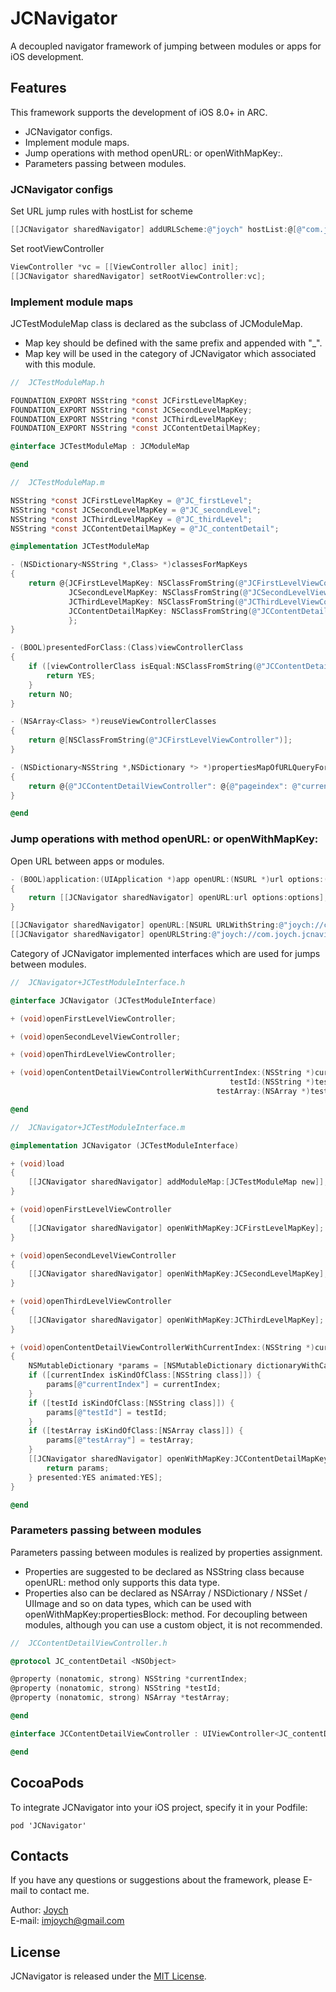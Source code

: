 # JCNavigator
A decoupled navigator framework of jumping between modules or apps for iOS development. 

## Features
This framework supports the development of iOS 8.0+ in ARC.

* JCNavigator configs.
* Implement module maps.
* Jump operations with method openURL: or openWithMapKey:.
* Parameters passing between modules.

### JCNavigator configs

Set URL jump rules with hostList for scheme
```objective-c
[[JCNavigator sharedNavigator] addURLScheme:@"joych" hostList:@[@"com.joych.JCNavigatorDemo"]];
```

Set rootViewController
```objective-c
ViewController *vc = [[ViewController alloc] init];
[[JCNavigator sharedNavigator] setRootViewController:vc];
```

### Implement module maps

JCTestModuleMap class is declared as the subclass of JCModuleMap.
* Map key should be defined with the same prefix and appended with "_".
* Map key will be used in the category of JCNavigator which associated with this module.
```objective-c
//  JCTestModuleMap.h

FOUNDATION_EXPORT NSString *const JCFirstLevelMapKey;
FOUNDATION_EXPORT NSString *const JCSecondLevelMapKey;
FOUNDATION_EXPORT NSString *const JCThirdLevelMapKey;
FOUNDATION_EXPORT NSString *const JCContentDetailMapKey;

@interface JCTestModuleMap : JCModuleMap

@end
```
```objective-c
//  JCTestModuleMap.m

NSString *const JCFirstLevelMapKey = @"JC_firstLevel";
NSString *const JCSecondLevelMapKey = @"JC_secondLevel";
NSString *const JCThirdLevelMapKey = @"JC_thirdLevel";
NSString *const JCContentDetailMapKey = @"JC_contentDetail";

@implementation JCTestModuleMap

- (NSDictionary<NSString *,Class> *)classesForMapKeys
{
    return @{JCFirstLevelMapKey: NSClassFromString(@"JCFirstLevelViewController"),
             JCSecondLevelMapKey: NSClassFromString(@"JCSecondLevelViewController"),
             JCThirdLevelMapKey: NSClassFromString(@"JCThirdLevelViewController"),
             JCContentDetailMapKey: NSClassFromString(@"JCContentDetailViewController"),
             };
}

- (BOOL)presentedForClass:(Class)viewControllerClass
{
    if ([viewControllerClass isEqual:NSClassFromString(@"JCContentDetailViewController")]) {
        return YES;
    }
    return NO;
}

- (NSArray<Class> *)reuseViewControllerClasses
{
    return @[NSClassFromString(@"JCFirstLevelViewController")];
}

- (NSDictionary<NSString *,NSDictionary *> *)propertiesMapOfURLQueryForClasses
{
    return @{@"JCContentDetailViewController": @{@"pageindex": @"currentIndex"}};
}

@end
```

### Jump operations with method openURL: or openWithMapKey:

Open URL between apps or modules.
```objective-c
- (BOOL)application:(UIApplication *)app openURL:(NSURL *)url options:(NSDictionary<UIApplicationOpenURLOptionsKey, id> *)options
{
    return [[JCNavigator sharedNavigator] openURL:url options:options];
}
```
```objective-c
[[JCNavigator sharedNavigator] openURL:[NSURL URLWithString:@"joych://com.joych.JCNavigatorDemo/firstlevel"]];
[[JCNavigator sharedNavigator] openURLString:@"joych://com.joych.jcnavigatordemo/contentdetail?pageindex=1"];
```

Category of  JCNavigator implemented interfaces which are used for jumps between modules.
```objective-c
//  JCNavigator+JCTestModuleInterface.h

@interface JCNavigator (JCTestModuleInterface)

+ (void)openFirstLevelViewController;

+ (void)openSecondLevelViewController;

+ (void)openThirdLevelViewController;

+ (void)openContentDetailViewControllerWithCurrentIndex:(NSString *)currentIndex
                                                 testId:(NSString *)testId
                                              testArray:(NSArray *)testArray;

@end
```
```objective-c
//  JCNavigator+JCTestModuleInterface.m

@implementation JCNavigator (JCTestModuleInterface)

+ (void)load
{
    [[JCNavigator sharedNavigator] addModuleMap:[JCTestModuleMap new]];
}

+ (void)openFirstLevelViewController
{
    [[JCNavigator sharedNavigator] openWithMapKey:JCFirstLevelMapKey];
}

+ (void)openSecondLevelViewController
{
    [[JCNavigator sharedNavigator] openWithMapKey:JCSecondLevelMapKey];
}

+ (void)openThirdLevelViewController
{
    [[JCNavigator sharedNavigator] openWithMapKey:JCThirdLevelMapKey];
}

+ (void)openContentDetailViewControllerWithCurrentIndex:(NSString *)currentIndex testId:(NSString *)testId testArray:(NSArray           *)testArray
{
    NSMutableDictionary *params = [NSMutableDictionary dictionaryWithCapacity:3];
    if ([currentIndex isKindOfClass:[NSString class]]) {
        params[@"currentIndex"] = currentIndex;
    }
    if ([testId isKindOfClass:[NSString class]]) {
        params[@"testId"] = testId;
    }
    if ([testArray isKindOfClass:[NSArray class]]) {
        params[@"testArray"] = testArray;
    }
    [[JCNavigator sharedNavigator] openWithMapKey:JCContentDetailMapKey propertiesBlock:^NSDictionary *{
        return params;
    } presented:YES animated:YES];
}

@end
```

### Parameters passing between modules

Parameters passing between modules is realized by properties assignment.
* Properties are suggested to be declared as NSString class because openURL: method only supports this data type.
* Properties also can be declared as NSArray / NSDictionary / NSSet / UIImage and so on data types, which can be used with openWithMapKey:propertiesBlock: method. For decoupling between modules, although you can use a custom object, it is not recommended.
```objective-c
//  JCContentDetailViewController.h

@protocol JC_contentDetail <NSObject>

@property (nonatomic, strong) NSString *currentIndex;
@property (nonatomic, strong) NSString *testId;
@property (nonatomic, strong) NSArray *testArray;

@end

@interface JCContentDetailViewController : UIViewController<JC_contentDetail>

@end
```

## CocoaPods
To integrate JCNavigator into your iOS project, specify it in your Podfile:

    pod 'JCNavigator'

## Contacts
If you have any questions or suggestions about the framework, please E-mail to contact me.

Author: [Joych](https://github.com/imjoych)    
E-mail: imjoych@gmail.com

## License
JCNavigator is released under the [MIT License](https://github.com/imjoych/JCNavigator/blob/master/LICENSE).
